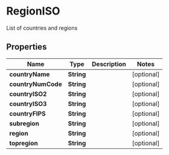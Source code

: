 

# RegionISO

List of countries and regions

## Properties

| Name | Type | Description | Notes |
|------------ | ------------- | ------------- | -------------|
|**countryName** | **String** |  |  [optional] |
|**countryNumCode** | **String** |  |  [optional] |
|**countryISO2** | **String** |  |  [optional] |
|**countryISO3** | **String** |  |  [optional] |
|**countryFIPS** | **String** |  |  [optional] |
|**subregion** | **String** |  |  [optional] |
|**region** | **String** |  |  [optional] |
|**topregion** | **String** |  |  [optional] |



